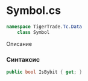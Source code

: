 
# Symbol.cs
```csharp
namespace TigerTrade.Tc.Data  
    class Symbol
```

Описание

### Синтаксис
```csharp
public bool IsBybit { get; }
```
